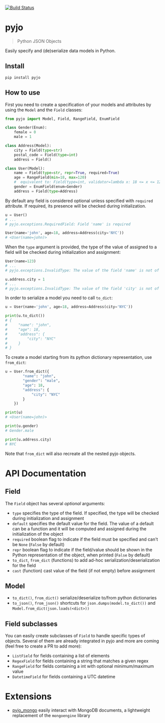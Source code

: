 [![Build Status](https://travis-ci.org/marcopaz/pyjo.svg?branch=master)](https://travis-ci.org/marcopaz/pyjo)

# pyjo

> Python JSON Objects

Easily specify and (de)serialize data models in Python.

## Install

```
pip install pyjo
```

## How to use

First you need to create a specification of your models and attributes by using the `Model` and the `Field` classes:

```python
from pyjo import Model, Field, RangeField, EnumField

class Gender(Enum):
    female = 0
    male = 1

class Address(Model):
    city = Field(type=str)
    postal_code = Field(type=int)
    address = Field()

class User(Model):
    name = Field(type=str, repr=True, required=True)
    age = RangeField(min=18, max=120)
    #  equivalent to: Field(type=int, validator=lambda x: 18 <= x <= 120)
    gender = EnumField(enum=Gender)
    address = Field(type=Address)
```

By default any field is considered optional unless specified with `required` attribute. If required, its presence will be checked during initialization.

```python
u = User()
# ...
# pyjo.exceptions.RequiredField: Field 'name' is required
```

```python
User(name='john', age=18, address=Address(city='NYC'))
# <User(name=john)>
```

When the `type` argument is provided, the type of the value of assigned to a field will be checked during initialization and assignment:

```python
User(name=123)
# ...
# pyjo.exceptions.InvalidType: The value of the field 'name' is not of type str, given 123
```

```python
u.address.city = 1
# ...
# pyjo.exceptions.InvalidType: The value of the field 'city' is not of type str, given 1
```

In order to serialize a model you need to call `to_dict`:

```python
u = User(name='john', age=18, address=Address(city='NYC'))

print(u.to_dict())
# {
#     "name": "john",
#     "age": 18,
#     "address": {
#         "city": "NYC"
#     }
# }
```

To create a model starting from its python dictionary representation, use `from_dict`:

```python
u = User.from_dict({
        "name": "john",
        "gender": "male",
        "age": 18,
        "address": {
            "city": "NYC"
        }
    })

print(u)
# <User(name=john)>

print(u.gender)
# Gender.male

print(u.address.city)
# NYC
```
Note that `from_dict` will also recreate all the nested pyjo objects.


# API Documentation

## Field
The `Field` object has several _optional_ arguments:

* `type` specifies the type of the field. If specified, the type will be checked during initialization and assignment
* `default` specifies the default value for the field. The value of a default can be a function and it will be computed and assigned during the initialization of the object
* `required` boolean flag to indicate if the field must be specified and can't be `None` (`False` by default)
* `repr` boolean flag to indicate if the field/value should be shown in the Python representation of the object, when printed (`False` by default)
* `to_dict`, `from_dict` (functions) to add ad-hoc serialization/deserialization for the field
* `cast` (function) cast value of the field (if not empty) before assignment

## Model

* `to_dict()`, `from_dict()` serialize/deserialize to/from python dictionaries
* `to_json()`, `from_json()` shortcuts for `json.dumps(model.to_dict())` and `Model.from_dict(json.loads(<dict>))`

## Field subclasses

You can easily create subclasses of `Field` to handle specific types of objects. Several of them are already integrated in pyjo and more are coming (feel free to create a PR to add more):

* `ListField` for fields containing a list of elements
* `RegexField` for fields containing a string that matches a given regex
* `RangeField` for fields containing a int with optional minimum/maximum value
* `DatetimeField` for fields containing a UTC datetime

# Extensions

* [pyjo_mongo](https://github.com/marcopaz/pyjo_mongo) easily interact with MongoDB documents, a lightweight replacement of the `mongoengine` library
